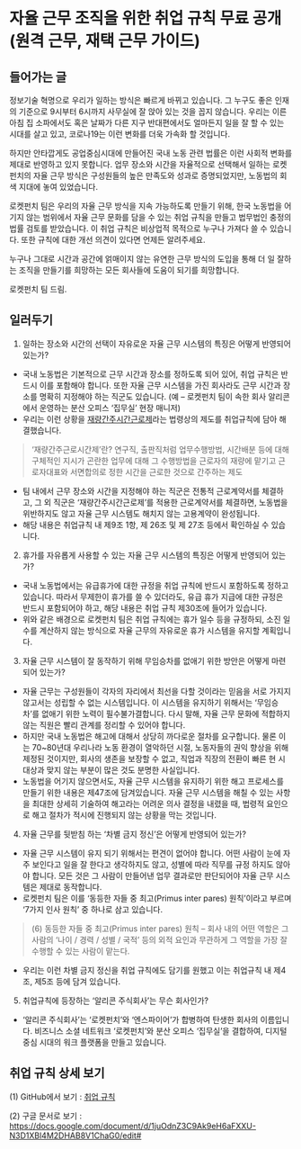 # 자율 근무 조직을 위한 취업 규칙 무료 공개 (원격 근무, 재택 근무 가이드)

## 들어가는 글

정보기술 혁명으로 우리가 일하는 방식은 빠르게 바뀌고 있습니다. 그 누구도 좋은 인재의 기준으로 9시부터 6시까지 사무실에 잘 앉아 있는 것을 꼽지 않습니다. 우리는 이른 아침 집 소파에서도 혹은 날짜가 다른 지구 반대편에서도 얼마든지 일을 잘 할 수 있는 시대를 살고 있고, 코로나19는 이런 변화를 더욱 가속화 할 것입니다.

하지만 안타깝게도 공업중심시대에 만들어진 국내 노동 관련 법률은 이런 사회적 변화를 제대로 반영하고 있지 못합니다. 업무 장소와 시간을 자율적으로 선택해서 일하는 로켓펀치의 자율 근무 방식은 구성원들의 높은 만족도와 성과로 증명되었지만, 노동법의 회색 지대에 놓여 있었습니다.

로켓펀치 팀은 우리의 자율 근무 방식을 지속 가능하도록 만들기 위해, 한국 노동법을 어기지 않는 범위에서 자율 근무 문화를 담을 수 있는 취업 규칙을 만들고 법무법인 충정의 법률 검토를 받았습니다. 이 취업 규칙은 비상업적 목적으로 누구나 가져다 쓸 수 있습니다. 또한 규칙에 대한 개선 의견이 있다면 언제든 알려주세요.

누구나 그대로 시간과 공간에 얽매이지 않는 유연한 근무 방식의 도입을 통해 더 일 잘하는 조직을 만들기를 희망하는 모든 회사들에 도움이 되기를 희망합니다.

로켓펀치 팀 드림.

## 일러두기

1. 일하는 장소와 시간의 선택이 자유로운 자율 근무 시스템의 특징은 어떻게 반영되어 있는가?

* 국내 노동법은 기본적으로 근무 시간과 장소를 정하도록 되어 있어, 취업 규칙은 반드시 이를 포함해야 합니다. 또한 자율 근무 시스템을 가진 회사라도 근무 시간과 장소를 명확히 지정해야 하는 직군도 있습니다. (예 – 로켓펀치 팀이 속한 회사 알리콘에서 운영하는 분산 오피스 ‘집무실’ 현장 매니저)
* 우리는 이런 상황을 [재량간주시간근로제](http://www.moel.go.kr/local/seoulseobu/info/dataroom/view.do?bbs_seq=67584)라는 법령상의 제도를 취업규칙에 담아 해결했습니다.
> ‘재량간주근로시간제’란? 연구직, 출판직처럼 업무수행방법, 시간배분 등에 대해 구체적인 지시가 곤란한 업무에 대해 그 수행방법을 근로자의 재량에 맡기고 근로자대표와 서면합의로 정한 시간을 근로한 것으로 간주하는 제도
* 팀 내에서 근무 장소와 시간을 지정해야 하는 직군은 전통적 근로계약서를 체결하고, 그 외 직군은 ‘재량간주시간근로제’를 적용한 근로계약서를 체결하면, 노동법을 위반하지도 않고 자율 근무 시스템도 해치지 않는 고용계약이 완성됩니다.
* 해당 내용은 취업규칙 내 제9조 1항, 제 26조 및 제 27조 등에서 확인하실 수 있습니다.

2. 휴가를 자유롭게 사용할 수 있는 자율 근무 시스템의 특징은 어떻게 반영되어 있는가?

* 국내 노동법에서는 유급휴가에 대한 규정을 취업 규칙에 반드시 포함하도록 정하고 있습니다. 따라서 무제한이 휴가를 쓸 수 있더라도, 유급 휴가 지급에 대한 규정은 반드시 포함되어야 하고, 해당 내용은 취업 규칙 제30조에 들어가 있습니다.
* 위와 같은 배경으로 로켓펀치 팀은 취업 규칙에는 휴가 일수 등을 규정하되, 소진 일수를 계산하지 않는 방식으로 자율 근무의 자유로운 휴가 시스템을 유지할 계획입니다.

3. 자율 근무 시스템이 잘 동작하기 위해 무임승차를 없애기 위한 방안은 어떻게 마련되어 있는가?

* 자율 근무는 구성원들이 각자의 자리에서 최선을 다할 것이라는 믿음을 서로 가지지 않고서는 성립할 수 없는 시스템입니다. 이 시스템을 유지하기 위해서는 ‘무임승차’를 없애기 위한 노력이 필수불가결합니다. 다시 말해, 자율 근무 문화에 적합하지 않는 직원은 빨리 관계를 정리할 수 있어야 합니다.
* 하지만 국내 노동법은 해고에 대해서 상당히 까다로운 절차를 요구합니다. 물론 이는 70~80년대 우리나라 노동 환경이 열악하던 시절, 노동자들의 권익 향상을 위해 제정된 것이지만, 회사의 생존을 보장할 수 없고, 직업과 직장의 전환이 빠른 현 시대상과 맞지 않는 부분이 많은 것도 분명한 사실입니다.
* 노동법을 어기지 않으면서도, 자율 근무 시스템을 유지하기 위한 해고 프로세스를 만들기 위한 내용은 제47조에 담겨있습니다. 자율 근무 시스템을 해칠 수 있는 사항을 최대한 상세히 기술하여 해고라는 어려운 의사 결정을 내렸을 때, 법령적 요인으로 해고 절차가 적시에 진행되지 않는 상황을 막는 것입니다.

4. 자율 근무를 뒷받침 하는 ‘차별 금지 정신’은 어떻게 반영되어 있는가?

* 자율 근무 시스템이 유지 되기 위해서는 편견이 없어야 합니다. 어떤 사람이 눈에 자주 보인다고 일을 잘 한다고 생각하지도 않고, 성별에 따라 직무를 규정 하지도 않아야 합니다. 모든 것은 그 사람이 만들어낸 업무 결과로만 판단되어야 자율 근무 시스템은 제대로 동작합니다.
* 로켓펀치 팀은 이를 ‘동등한 자들 중 최고(Primus inter pares) 원칙’이라고 부르며 ‘7가지 인사 원칙’ 중 하나로 삼고 있습니다.
> (6) 동등한 자들 중 최고(Primus inter pares) 원칙 – 회사 내의 어떤 역할은 그 사람의 ‘나이 / 경력 / 성별 / 국적’ 등의 외적 요인과 무관하게 그 역할을 가장 잘 수행할 수 있는 사람이 맡는다.
* 우리는 이런 차별 금지 정신을 취업 규칙에도 담기를 원했고 이는 취업규칙 내 제4조, 제5조 등에 담겨 있습니다.

5. 취업규칙에 등장하는 ‘알리콘 주식회사’는 무슨 회사인가?

* ‘알리콘 주식회사’는 ‘로켓펀치’와 ‘엔스파이어’가 합병하여 탄생한 회사의 이름입니다. 비즈니스 소셜 네트워크 ‘로켓펀치’와 분산 오피스 ‘집무실’을 결합하여, 디지털 중심 시대의 워크 플랫폼을 만들고 있습니다.

## 취업 규칙 상세 보기

(1) GitHub에서 보기 : [취업 규칙](RULES_OF_EMPLOYMENTS.md)

(2) 구글 문서로 보기 : https://docs.google.com/document/d/1juOdnZ3C9Ak9eH6aFXXU-N3D1XBl4M2DHAB8V1ChaG0/edit#
